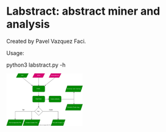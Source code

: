 # Labstract: abstract miner and analysis

Created by Pavel Vazquez Faci. 

Usage:

python3 labstract.py -h

<img src="labstract.svg" width="200"/>

